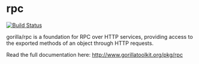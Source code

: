 rpc
===

[![Build Status](https://drone.io/github.com/rjeczalik/rpc/status.png)](https://drone.io/github.com/rjeczalik/rpc/latest)

gorilla/rpc is a foundation for RPC over HTTP services, providing access to the exported methods of an object through HTTP requests.

Read the full documentation here: http://www.gorillatoolkit.org/pkg/rpc
